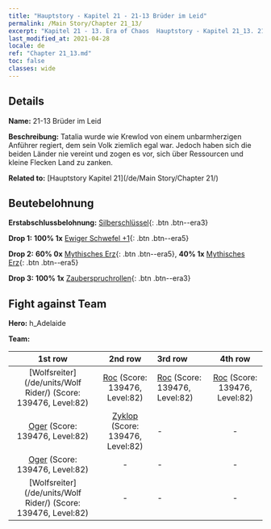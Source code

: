 ```yaml
---
title: "Hauptstory - Kapitel 21 - 21-13 Brüder im Leid"
permalink: /Main Story/Chapter 21_13/
excerpt: "Kapitel 21 - 13. Era of Chaos  Hauptstory - Kapitel 21_13. 21-13 Brüder im Leid"
last_modified_at: 2021-04-28
locale: de
ref: "Chapter 21_13.md"
toc: false
classes: wide
---
```


## Details

 **Name:** 21-13 Brüder im Leid

 **Beschreibung:** Tatalia wurde wie Krewlod von einem unbarmherzigen Anführer regiert, dem sein Volk ziemlich egal war. Jedoch haben sich die beiden Länder nie vereint und zogen es vor, sich über Ressourcen und kleine Flecken Land zu zanken.

 **Related to:** [Hauptstory Kapitel 21](/de/Main Story/Chapter 21/)

## Beutebelohnung

 **Erstabschlussbelohnung:** [Silberschlüssel](/ItemsDE/con_693/){: .btn .btn--era3}

 **Drop 1:** **100% 1x** [Ewiger Schwefel +1](/ItemsDE/mat_71/){: .btn .btn--era5}

 **Drop 2:** **60% 0x** [Mythisches Erz](/ItemsDE/mat_61/){: .btn .btn--era5}, **40% 1x** [Mythisches Erz](/ItemsDE/mat_61/){: .btn .btn--era5}

 **Drop 3:** **100% 1x** [Zauberspruchrollen](/ItemsDE/con_694/){: .btn .btn--era3}


## Fight against Team
 **Hero:** h_Adelaide

 **Team:**


  | 1st row | 2nd row | 3rd row | 4th row |
  |:----:|:----:|:----|:----:|
  | [Wolfsreiter](/de/units/Wolf Rider/) (Score: 139476, Level:82)  | [Roc](/de/units/Roc/) (Score: 139476, Level:82)  | [Roc](/de/units/Roc/) (Score: 139476, Level:82)  | [Roc](/de/units/Roc/) (Score: 139476, Level:82)  |
  | [Oger](/de/units/Ogre/) (Score: 139476, Level:82)  | [Zyklop](/de/units/Cyclops/) (Score: 139476, Level:82)  | - | - |
  | [Oger](/de/units/Ogre/) (Score: 139476, Level:82)  | - | - | - |
  | [Wolfsreiter](/de/units/Wolf Rider/) (Score: 139476, Level:82)  | - | - | - |


